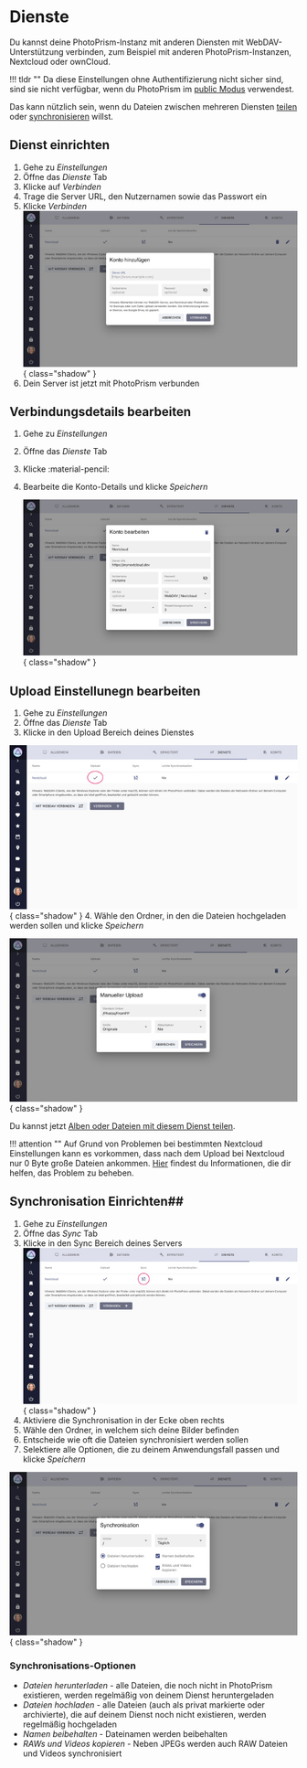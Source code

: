 # Dienste #

Du kannst deine PhotoPrism-Instanz mit anderen Diensten mit WebDAV-Unterstützung verbinden, zum Beispiel mit anderen PhotoPrism-Instanzen, Nextcloud oder ownCloud.

!!! tldr ""
    Da diese Einstellungen ohne Authentifizierung nicht sicher sind, sind sie nicht verfügbar, wenn du PhotoPrism im [public Modus](https://docs.photoprism.app/getting-started/config-options/#authentication) verwendest.

Das kann nützlich sein, wenn du Dateien zwischen mehreren Diensten [teilen](../share/services-share.md) oder [synchronisieren](../sync/services-sync.md) willst.

## Dienst einrichten ##

1. Gehe zu *Einstellungen*
2. Öffne das *Dienste* Tab
3. Klicke auf *Verbinden*
4. Trage die Server URL, den Nutzernamen sowie das Passwort ein
5. Klicke *Verbinden*
   ![Screenshot](img/services-connect-2-german.jpg){ class="shadow" }
6. Dein Server ist jetzt mit PhotoPrism verbunden


## Verbindungsdetails bearbeiten ##
1. Gehe zu *Einstellungen*
2. Öffne das *Dienste* Tab
3. Klicke :material-pencil:
4. Bearbeite die Konto-Details und klicke *Speichern*

   ![Screenshot](img/services-edit-german.jpg){ class="shadow" }

## Upload Einstellunegn bearbeiten ##

1. Gehe zu *Einstellungen*
2. Öffne das *Dienste* Tab
3. Klicke in den Upload Bereich deines Dienstes

![Screenshot](img/services-upload-1-german.jpg){ class="shadow" }
4. Wähle den Ordner, in den die Dateien hochgeladen werden sollen und klicke *Speichern*

![Screenshot](img/services-upload-2-german.jpg){ class="shadow" }

Du kannst jetzt [Alben oder Dateien mit diesem Dienst teilen](../share/services-share.md).

!!! attention ""
	Auf Grund von Problemen bei bestimmten Nextcloud Einstellungen kann es vorkommen, dass nach dem Upload bei Nextcloud nur 0 Byte große Dateien ankommen. 
	[Hier](https://github.com/photoprism/photoprism/issues/443) findest du Informationen, die dir helfen, das Problem zu beheben.

## Synchronisation Einrichten##

1. Gehe zu *Einstellungen*
2. Öffne das *Sync* Tab
3. Klicke in den Sync Bereich deines Servers
   ![Screenshot](img/services-sync-1-german.jpg){ class="shadow" }
4. Aktiviere die Synchronisation in der Ecke oben rechts
5. Wähle den Ordner, in welchem sich deine Bilder befinden
6. Entscheide wie oft die Dateien synchronisiert werden sollen
7. Selektiere alle Optionen, die zu deinem Anwendungsfall passen und klicke *Speichern*

![Screenshot](img/services-sync-2-german.jpg){ class="shadow" }

### Synchronisations-Optionen ###
* *Dateien herunterladen*  - alle Dateien, die noch nicht in PhotoPrism existieren, werden regelmäßig von deinem Dienst heruntergeladen
* *Dateien hochladen* - alle Dateien (auch als privat markierte oder archivierte), die auf deinem Dienst noch nicht existieren, werden regelmäßig hochgeladen
* *Namen beibehalten* - Dateinamen werden beibehalten
* *RAWs und Videos kopieren* - Neben JPEGs werden auch RAW Dateien und Videos synchronisiert
